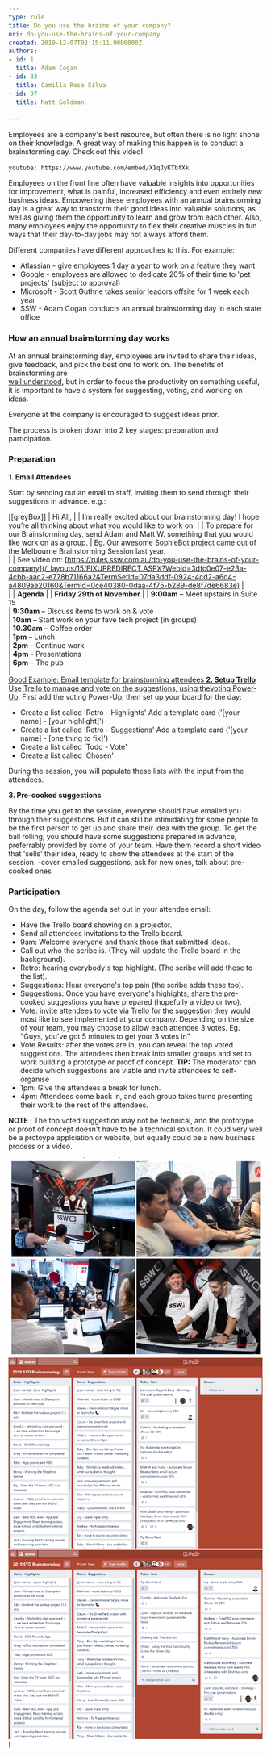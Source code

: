 ```yaml
---
type: rule
title: Do you use the brains of your company?
uri: do-you-use-the-brains-of-your-company
created: 2019-12-07T02:15:11.0000000Z
authors:
- id: 1
  title: Adam Cogan
- id: 83
  title: Camilla Rosa Silva
- id: 97
  title: Matt Goldman

---
```


Employees are a company's best resource, but often there is no light shone on their knowledge. A great way of making this happen is to conduct a brainstorming day. Check out this video!
 

`youtube: https://www.youtube.com/embed/X1qJyKTbfXk`

 
Employees on the front line often have valuable insights into opportunities for improvement, what is painful, increased efficiency and even entirely new business ideas. Empowering these employees with an annual brainstorming day is a great way to transform their good ideas into valuable solutions, as well as giving them the opportunity to learn and grow from each other. Also, many employees enjoy the opportunity to flex their creative muscles in fun ways that their day-to-day jobs may not always afford them.

Different companies have different approaches to this. For example:

- Atlassian - give employees 1 day a year to work on a feature they want
- Google - employees are allowed to dedicate 20% of their time to 'pet projects' (subject to approval)
- Microsoft - Scott Guthrie takes senior leadors offsite for 1 week each year
- SSW - Adam Cogan conducts an annual brainstorming day in each state office


### How an annual brainstorming day works


At an annual brainstorming day, employees are invited to share their ideas, give feedback, and pick the best one to work on. The benefits of brainstorming are <br>   [well understood](https://raybourn.com/the-5-benefits-of-brainstorming/), but in order to focus the productivity on something useful, it is important to have a system for suggesting, voting, and working on ideas.





Everyone at the company is encouraged to suggest ideas prior.



The process is broken down into 2 key stages: preparation and participation.





###  Preparation 

**1. Email Attendees**

Start by sending out an email to staff, inviting them to send through their suggestions in advance.
e.g.:





[[greyBox]]
|       Hi All,
| 
| I’m really excited about our brainstorming day! I hope you’re all thinking about what you would like to work on.
| 
|  To prepare for our Brainstorming day, send Adam and Matt W. something that you would like work on as a group.
|  Eg. Our awesome SophieBot project came out of the Melbourne Brainstorming Session last year.   
| 
| See video on:     [https://rules.ssw.com.au/do-you-use-the-brains-of-your-company](/_layouts/15/FIXUPREDIRECT.ASPX?WebId=3dfc0e07-e23a-4cbb-aac2-e778b71166a2&TermSetId=07da3ddf-0924-4cd2-a6d4-a4809ae20160&TermId=0ce40380-0daa-4f75-b289-de8f7de6683e)
|  
| 
| **Agenda** 
| 
|  **Friday 29th of November** 
| 
|  **9:00am** – Meet upstairs in Suite 15        
| **9:30am** – Discuss items to work on & vote        
| **10am** – Start work on your fave tech project (in groups)        
|  **10.30am** – Coffee order        
| **1pm** – Lunch        
| **2pm** – Continue work        
| **4pm** - Presentations        
| **6pm** – The pub        
|   
[Good Example: Email template for brainstorming attendees
**2. Setup Trello**](/_layouts/15/FIXUPREDIRECT.ASPX?WebId=3dfc0e07-e23a-4cbb-aac2-e778b71166a2&TermSetId=07da3ddf-0924-4cd2-a6d4-a4809ae20160&TermId=0ce40380-0daa-4f75-b289-de8f7de6683e)
[Use Trello to manage and vote on the suggestions, using the](/_layouts/15/FIXUPREDIRECT.ASPX?WebId=3dfc0e07-e23a-4cbb-aac2-e778b71166a2&TermSetId=07da3ddf-0924-4cd2-a6d4-a4809ae20160&TermId=0ce40380-0daa-4f75-b289-de8f7de6683e)[voting Power-Up](https://trello.com/power-ups/55a5d917446f517774210013/voting). First add the voting Power-Up, then set up your board for the day:

- Create a list called 'Retro - Highlights'
Add a template card ('[your name] - [your highlight]')
- Create a list called 'Retro - Suggestions'
Add a template card ('[your name] - [one thing to fix]')
- Create a list called 'Todo - Vote'
- Create a list called 'Chosen'


During the session, you will populate these lists with the input from the attendees.





**3. Pre-cooked suggestions** 





By the time you get to the session, everyone should have emailed you through their suggestions. But it can still be intimidating for some people to be the first person to get up and share their idea with the group. To get the ball rolling, you should have some suggestions prepared in advance, preferrably provided by some of your team. Have them record a short video that 'sells' their idea, ready to show the attendees at the start of the session. -cover emailed suggestions, ask for new ones, talk about pre-cooked ones

### Participation

On the day, follow the agenda set out in your attendee email:

- Have the Trello board showing on a projector.
- Send all attendees invitations to the Trello board.
- 9am: Welcome everyone and thank those that submitted ideas.
- Call out who the scribe is. (They will update the Trello board in the background).
- Retro: hearing everybody's top highlight. (The scribe will add these to the list).
- Suggestions: Hear everyone's top pain (the scribe adds these too).
- Suggestions: Once you have everyone's highights, share the pre-cooked suggestions you have prepared (hopefully a video or two).
- Vote: invite attendees to vote via Trello for the suggestion they would most like to see implemented at your company. Depending on the size of your team, you may choose to allow each attendee 3 votes.
Eg. "Guys, you've got 5 minutes to get your 3 votes in"
- Vote Results: after the votes are in, you can reveal the top voted suggestions. The attendees then break into smaller groups and set to work building a prototype or proof of concept. 
 **TIP:** The moderator can decide which suggestions are viable and invite attendees to self-organise
- 1pm: Give the attendees a break for lunch.
- 4pm: Attendees come back in, and each group takes turns presenting their work to the rest of the attendees.



**NOTE** : The top voted suggestion may not be technical, and the prototype or proof of concept doesn't have to be a technical solution. It coud very well be a protoype applciation or website, but equally could be a new business process or a video.






![A brainstorming session is like an office party but more productive](MicrosoftTeams-image.png)
![A Trello board with the voting power-up allows people to suggest and vote on ideas they would like to work on in the brainstorming session](2019-12-07_16-06-18.png)
![The selected ideas are moved from the Vote column to the Chosen column and the real fun begins](2019-12-07_16-26-04.png)!
